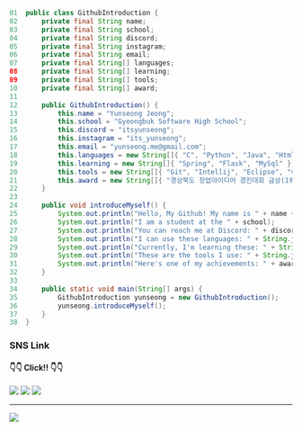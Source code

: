 ```Java
01  public class GithubIntroduction {
02      private final String name;
03      private final String school;
04      private final String discord;
05      private final String instagram;
06      private final String email;
07      private final String[] languages;
08      private final String[] learning;
09      private final String[] tools;
10      private final String[] award;
11      
12      public GithubIntroduction() {
13          this.name = "Yunseong Jeong";
14          this.school = "Gyeongbuk Software High School";
15          this.discord = "itsyunseong";
16          this.instagram = "its_yunseong";
17          this.email = "yunseong.me@gmail.com";
18          this.languages = new String[]{ "C", "Python", "Java", "Html", "Css", "Js" };
19          this.learning = new String[]{ "Spring", "Flask", "MySql" };
20          this.tools = new String[]{ "Git", "Intellij", "Eclipse", "vscode" };
21          this.award = new String[]{ "경상북도 창업아이디어 경진대회 금상(1위)" };
22      }
23      
24      public void introduceMyself() {
25          System.out.println("Hello, My Github! My name is " + name + " and I'm 17 years old.");
26          System.out.println("I am a student at the " + school);
27          System.out.println("You can reach me at Discord: " + discord + ", Instagram: " + instagram + ", Email: " + email);
28          System.out.println("I can use these languages: " + String.join(", ", languages));
29          System.out.println("Currently, I'm learning these: " + String.join(", ", learning));
30          System.out.println("These are the tools I use: " + String.join(", ", tools));
31          System.out.println("Here's one of my achievements: " + award);
32      }
33      
34      public static void main(String[] args) {
35          GithubIntroduction yunseong = new GithubIntroduction();
36          yunseong.introduceMyself();
37      }
38  }

```  

### SNS Link
#### 👇👇 Click!! 👇👇
<div>
  <a href="https://www.instagram.com/its_yunseong" target="_blank"><img src="https://img.shields.io/badge/Instagram-E4405F?style=flat-square&logo=Instagram&logoColor=white" target="_blank"/></a>
  <a href="https://discord.com/users/839504073304440862" target="_blank"><img src="https://img.shields.io/badge/Discord-5865F2?style=flat-square&logo=Discord&logoColor=white" target="_blank"/></a>
  <a href="https://yunseong-kr.notion.site/e0a6f6fd4e364dfcb87d69c8045b9d37?pvs=4" target="_blank"><img src="https://img.shields.io/badge/Notion-000000?style=flat-square&logo=Notion&logoColor=white" target="_blank"/></a>
</div>

<hr>

<div>
    <img src="http://mazassumnida.wtf/api/v2/generate_badge?boj=jyerd333">
</div>

